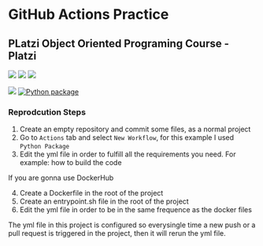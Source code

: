 # GitHub Actions Practice
## PLatzi Object Oriented Programing Course - Platzi

<img src="https://img.shields.io/badge/Docker-2CA5E0?style=for-the-badge&logo=docker&logoColor=white" /> <img src="https://img.shields.io/badge/GitHub_Actions-2088FF?style=for-the-badge&logo=github-actions&logoColor=white" /> <img src="https://img.shields.io/badge/Python-3776AB?style=for-the-badge&logo=python&logoColor=white" /> 

<img src="https://komarev.com/ghpvc/?username=AntonioMM8506"/> [![Python package](https://github.com/AntonioMM8506/githubActions_practice/actions/workflows/ci.yml/badge.svg)](https://github.com/AntonioMM8506/githubActions_practice/actions/workflows/ci.yml)

### Reprodcution Steps

1. Create an empty repository and commit some files, as a normal project
2. Go to `Actions` tab and select `New Workflow`, for this example I used `Python Package`
3. Edit the yml file in order to fulfill all the requirements you need. For example: how to build the code

If you are gonna use DockerHub

4. Create a Dockerfile in the root of the project
5. Create an entrypoint.sh file in the root of the project
6. Edit the yml file in order to be in the same frequence as the docker files

The yml file in this project is configured so everysingle time a new push or a pull request is triggered in the project, then it will rerun the yml file.

